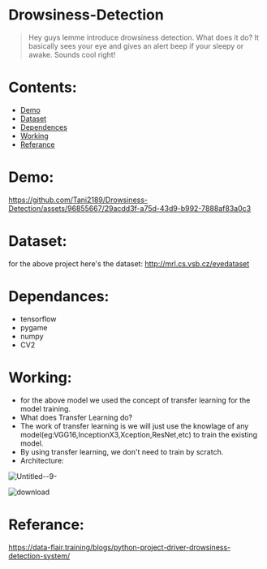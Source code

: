 # Drowsiness-Detection
> Hey guys lemme introduce drowsiness detection.
> What does it do?
> It basically sees your eye and gives an alert beep if your sleepy or awake. Sounds cool right!

# Contents:
* [Demo](#Demo)
* [Dataset](Dataset)
* [Dependences](#Dependences)
* [Working](#Working)
* [Referance](#Referances)

# Demo:




https://github.com/Tani2189/Drowsiness-Detection/assets/96855667/29acdd3f-a75d-43d9-b992-7888af83a0c3

# Dataset:
for the above project here's the dataset: http://mrl.cs.vsb.cz/eyedataset

# Dependances:
* tensorflow
* pygame
* numpy
* CV2

# Working:
* for the above model we used the concept of transfer learning for the model training.
* What does Transfer Learning do?
* The work of transfer learning is we will just use the knowlage of any model(eg:VGG16,InceptionX3,Xception,ResNet,etc) to train the existing model.
* By using transfer learning, we don't need to train by scratch.
* Architecture:

  
![Untitled--9-](https://github.com/Tani2189/Drowsiness-Detection/assets/96855667/00d45739-dc3b-48cc-b6df-bd239c8b6a90)

  
![download](https://github.com/Tani2189/Drowsiness-Detection/assets/96855667/fc6ad0ee-cb2b-42a4-9420-c4640b450918)



# Referance:

https://data-flair.training/blogs/python-project-driver-drowsiness-detection-system/
